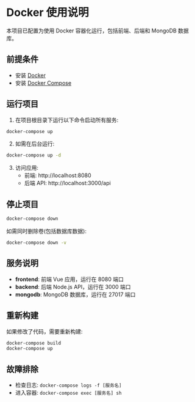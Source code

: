 # Docker 使用说明

本项目已配置为使用 Docker 容器化运行，包括前端、后端和 MongoDB 数据库。

## 前提条件

- 安装 [Docker](https://www.docker.com/get-started)
- 安装 [Docker Compose](https://docs.docker.com/compose/install/)

## 运行项目

1. 在项目根目录下运行以下命令启动所有服务:

```bash
docker-compose up
```

2. 如需在后台运行:

```bash
docker-compose up -d
```

3. 访问应用:
   - 前端: http://localhost:8080
   - 后端 API: http://localhost:3000/api

## 停止项目

```bash
docker-compose down
```

如需同时删除卷(包括数据库数据):

```bash
docker-compose down -v
```

## 服务说明

- **frontend**: 前端 Vue 应用，运行在 8080 端口
- **backend**: 后端 Node.js API，运行在 3000 端口
- **mongodb**: MongoDB 数据库，运行在 27017 端口

## 重新构建

如果修改了代码，需要重新构建:

```bash
docker-compose build
docker-compose up
```

## 故障排除

- 检查日志: `docker-compose logs -f [服务名]`
- 进入容器: `docker-compose exec [服务名] sh` 